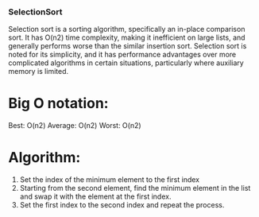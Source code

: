 ### SelectionSort
 Selection sort is a sorting algorithm, specifically an 
 in-place comparison sort. It has O(n2) time complexity, 
 making it inefficient on large lists, and generally 
 performs worse than the similar insertion sort. 
 Selection sort is noted for its simplicity, 
 and it has performance advantages over more complicated algorithms 
 in certain situations, particularly where auxiliary memory is limited.
 # Big O notation:
 Best: O(n2)
 Average: O(n2)
 Worst: O(n2)
 # Algorithm:
 1. Set the index of the minimum element to the first index
 2. Starting from the second element, find the minimum element in the list and swap it with the element at the first index.
 3. Set the first index to the second index and repeat the process.
 